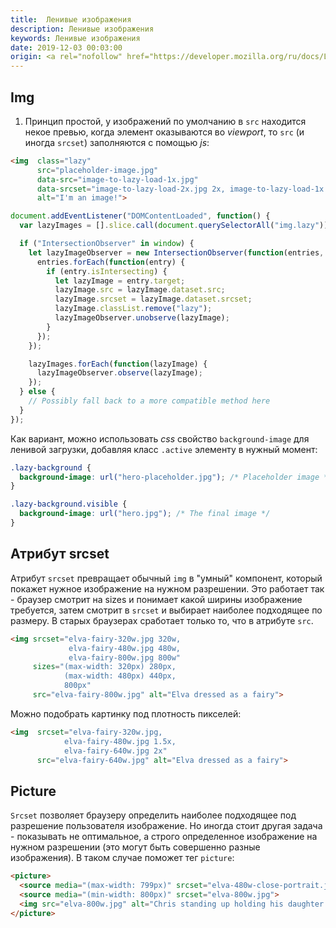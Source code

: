 ```yaml
---
title:  Ленивые изображения
description: Ленивые изображения
keywords: Ленивые изображения
date: 2019-12-03 00:03:00
origin: <a rel="nofollow" href="https://developer.mozilla.org/ru/docs/Learn/HTML/Multimedia_and_embedding/Responsive_images" target="_blank">MDN</a>, <a rel="nofollow" href="https://developers.google.com/web/fundamentals/performance/lazy-loading-guidance/images-and-video" target="_blank">Google developers</a>
---
```


## Img

1) Принцип простой, у изображений по умолчанию в ```src``` находится некое превью, когда элемент оказываются во *viewport*, то ```src``` (и иногда ```srcset```) заполняются с помощью *js*:

```html
<img  class="lazy" 
      src="placeholder-image.jpg"
      data-src="image-to-lazy-load-1x.jpg"
      data-srcset="image-to-lazy-load-2x.jpg 2x, image-to-lazy-load-1x.jpg 1x"
      alt="I'm an image!">
```

```javascript
document.addEventListener("DOMContentLoaded", function() {
  var lazyImages = [].slice.call(document.querySelectorAll("img.lazy"));

  if ("IntersectionObserver" in window) {
    let lazyImageObserver = new IntersectionObserver(function(entries, observer) {
      entries.forEach(function(entry) {
        if (entry.isIntersecting) {
          let lazyImage = entry.target;
          lazyImage.src = lazyImage.dataset.src;
          lazyImage.srcset = lazyImage.dataset.srcset;
          lazyImage.classList.remove("lazy");
          lazyImageObserver.unobserve(lazyImage);
        }
      });
    });

    lazyImages.forEach(function(lazyImage) {
      lazyImageObserver.observe(lazyImage);
    });
  } else {
    // Possibly fall back to a more compatible method here
  }
});
```

Как вариант, можно использовать *css* свойство ```background-image``` для ленивой загрузки, добавляя класс `.active` элементу в нужный момент:

```css
.lazy-background {
  background-image: url("hero-placeholder.jpg"); /* Placeholder image */
}

.lazy-background.visible {
  background-image: url("hero.jpg"); /* The final image */
}
```

## Атрибут srcset

Атрибут ```srcset``` превращает обычный ```img``` в "умный" компонент, который покажет нужное изображение на нужном разрешении. Это работает так - браузер смотрит на sizes и понимает какой ширины изображение требуется, затем смотрит в ```srcset``` и выбирает наиболее подходящее по размеру. В старых браузерах сработает только то, что в атрибуте ```src```.

```html
<img srcset="elva-fairy-320w.jpg 320w,
             elva-fairy-480w.jpg 480w,
             elva-fairy-800w.jpg 800w"
     sizes="(max-width: 320px) 280px,
            (max-width: 480px) 440px,
            800px"
     src="elva-fairy-800w.jpg" alt="Elva dressed as a fairy">
```

Можно подобрать картинку под плотность пикселей:

```html
<img  srcset="elva-fairy-320w.jpg,
            elva-fairy-480w.jpg 1.5x,
            elva-fairy-640w.jpg 2x"
      src="elva-fairy-640w.jpg" alt="Elva dressed as a fairy">
```

## Picture

```Srcset``` позволяет браузеру определить наиболее подходящее под разрешение пользователя изображение. Но иногда стоит другая задача - показывать не оптимальное, а строго определенное изображение на нужном разрешении (это могут быть совершенно разные изображения). В таком случае поможет тег ```picture```:

```html
<picture>
  <source media="(max-width: 799px)" srcset="elva-480w-close-portrait.jpg">
  <source media="(min-width: 800px)" srcset="elva-800w.jpg">
  <img src="elva-800w.jpg" alt="Chris standing up holding his daughter Elva">
</picture>
```